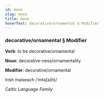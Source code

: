 ```yaml
---
id: moxo
slug: moxo
title: moxo
hoverText: decorative/ornamental § Modifier
---
```


### decorative/ornamental § Modifier

**Verb**: to be decorative/ornamental

**Noun**: decorative-ness/ornamentality

**Modifier**: decorative/ornamental

Irish maiseach /ˈmˠaʃa(h)/

*Celtic Language Family*